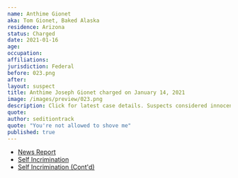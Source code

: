 ```yaml
---
name: Anthime Gionet
aka: Tom Gionet, Baked Alaska
residence: Arizona
status: Charged
date: 2021-01-16
age:
occupation:
affiliations:
jurisdiction: Federal
before: 023.png
after:
layout: suspect
title: Anthime Joseph Gionet charged on January 14, 2021
image: /images/preview/023.png
description: Click for latest case details. Suspects considered innocent until proven guilty.
quote:
author: seditiontrack
quote: "You're not allowed to shove me"
published: true
---
```


- [News Report](https://apnews.com/article/joe-biden-donald-trump-capitol-siege-alaska-crime-6666c735165a19a6ee019e412235bd8d)
- [Self Incrimination](https://twitter.com/Cleavon_MD/status/1348194351172603906?s=20)
- [Self Incrimination (Cont'd)](https://twitter.com/nathanTbernard/status/1346937960005062661?s=20)
